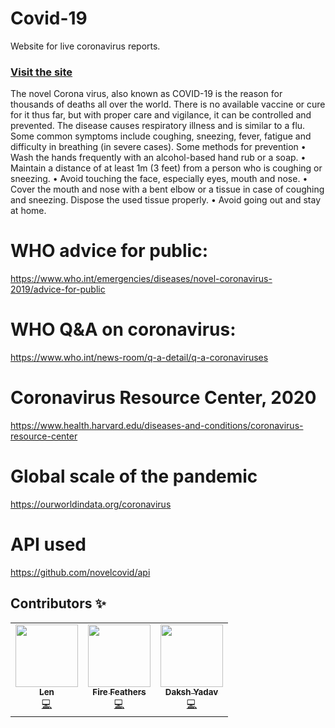 # Covid-19
Website for live coronavirus reports.


### [Visit the site](http://covid19-watch.herokuapp.com/)

The novel Corona virus, also known as COVID-19 is the reason for thousands of deaths all over the world. There is no available vaccine or cure for it thus far, but with proper care and vigilance, it can be controlled and prevented. The disease causes respiratory illness and is similar to a flu. Some common symptoms include coughing, sneezing, fever, fatigue and difficulty in breathing (in severe cases). 
Some methods for prevention
    • Wash the hands frequently with an alcohol-based hand rub or a soap.
    • Maintain a distance of at least 1m (3 feet) from a person who is coughing or sneezing.
    • Avoid touching the face, especially eyes, mouth and nose. 
    • Cover the mouth and nose with a bent elbow or a tissue in case of coughing and sneezing. Dispose the used tissue properly.
    • Avoid going out and stay at home. 



# WHO advice for public:
https://www.who.int/emergencies/diseases/novel-coronavirus-2019/advice-for-public

# WHO Q&A on coronavirus:
https://www.who.int/news-room/q-a-detail/q-a-coronaviruses

# Coronavirus Resource Center, 2020
https://www.health.harvard.edu/diseases-and-conditions/coronavirus-resource-center

# Global scale of the pandemic 
https://ourworldindata.org/coronavirus


# API used 
https://github.com/novelcovid/api

## Contributors ✨
<!-- ALL-CONTRIBUTORS-LIST:START - Do not remove or modify this section -->
<!-- prettier-ignore-start -->
<!-- markdownlint-disable -->
<table>
  <tr>
    <td align="center"><a href="https://github.com/sunx2"><img src="https://avatars1.githubusercontent.com/u/24259556?s=460&u=fa1dddfd19fc6e9215206270ef2a6c8b1328be70&v=4" width="100px;" alt=""/><br /><sub><b>Len</b></sub></a><br /><a href="https://github.com/sunx2/covid-19/commits?author=sunx2" title="Code">💻</a></td>
    <td align="center"><a href="https://github.com/firefeathers06"><img src="https://avatars1.githubusercontent.com/u/39732529?s=460&u=edcc099186755c9d55abd0f18fb1fe4ac7677a78&v=4" width="100px;" alt=""/><br /><sub><b>Fire Feathers</b></sub></a><br /><a href="https://github.com/sunx2/covid-19/commits?author=FireFeathers06" title="Code">💻</a></td>
    <td align="center"><a href="https://github.com/dakshyadav1810"><img src="https://avatars2.githubusercontent.com/u/62499766?s=460&v=4" width="100px;" alt=""/><br /><sub><b>Daksh Yadav</b></sub></a><br /><a href="https://github.com/sunx2/covid-19/commits?author=dakshyadav1810" title="Code">💻</a></td>
  </tr>
</table>

<!-- markdownlint-enable -->
<!-- prettier-ignore-end -->
<!-- ALL-CONTRIBUTORS-LIST:END -->
